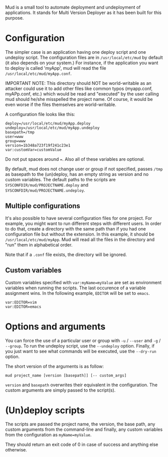 Mud is a small tool to automate deployment and undeployment of applications. It
stands for Multi Version Deployer as it has been built for this purpose.

# Configuration

The simpler case is an application having one deploy script and one undeploy
script. The configuration files are in `/usr/local/etc/mud` by default (it also
depends on your system.) For instance, if the application you want to deploy is
called 'myApp', mud will read the file `/usr/local/etc/mud/myApp.conf`.

IMPORTANT NOTE: This directory should NOT be world-writable as an attacker could
use it to add other files like common typos (myapp.conf, myAPp.conf, etc.) which
would be read and "executed" by the user calling mud should he/she misspelled
the project name. Of course, it would be even worse if the files themselves are
world-writable.

A configuration file looks like this:

    deploy=/usr/local/etc/mud/myApp.deploy
    undeploy=/usr/local/etc/mud/myApp.undeploy
    basepath=/tmp
    user=www
    group=www
    version=1b348a723f19f241c23e1
    var:customVar=customValue

Do not put spaces around `=`. Also all of these variables are optional.

By default, mud does not change user or group if not specified, passes `/tmp` as
basepath to the (un)deploy, has an empty string as version and no custom
 variables. The default paths to the scripts are
`SYSCONFDIR/mud/PROJECTNAME.deploy` and `SYSCONFDIR/mud/PROJECTNAME.undeploy`.

## Multiple configurations

It's also possible to have several configuration files for one project.
For example, you might want to run different steps with different users. In
order to do that, create a directory with the same path than if you had one
configuration file but without the extension. In this example, it should be
`/usr/local/etc/mud/myApp`. Mud will read all the files in the directory and
"run" them in alphabetical order.

Note that if a `.conf` file exists, the directory will be ignored.

## Custom variables

Custom variables specified with `var:myName=myValue` are set as environment
variables when running the scripts. The last occurence of a variable assignment
wins. In the following example, `EDITOR` will be set to `emacs`.

    var:EDITOR=vim
    var:EDITOR=emacs

# Options and arguments

You can force the use of a particular user or group with `-u` / `--user` and
`-g` / `--group`. To run the undeploy script, use the `--undeploy` option.
Finally, if you just want to see what commands will be executed, use the
`--dry-run` option.

The short version of the arguments is as follow:

    mud project_name [version [basepath]] [-- custom_args]

`version` and `basepath` overwrites their equivalent in the configuration. The
custom arguments are simply passed to the script(s).

# (Un)deploy scripts

The scripts are passed the project name, the version, the base path, any custom
arguments from the command-line and finally, any custom variables from the
configuration as `myName=myValue`.

They should return an exit code of 0 in case of success and anything else
otherwise.